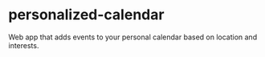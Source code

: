 # personalized-calendar
Web app that adds events to your personal calendar based on location and interests.
